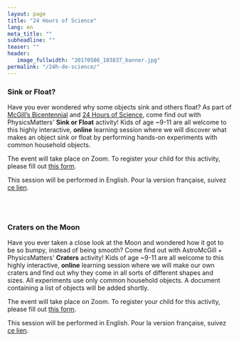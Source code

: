 ```yaml
---
layout: page
title: "24 Hours of Science"
lang: en
meta_title: ""
subheadline: ""
teaser: ""
header: 
   image_fullwidth: "20170506_103837_banner.jpg"
permalink: "/24h-de-science/"
---
```


### Sink or Float?

Have you ever wondered why some objects sink and others float? As part of [McGill’s Bicentennial](https://200.mcgill.ca/) and [24 Hours of Science](https://www.science24heures.com/en/), come find out with PhysicsMatters' **Sink or Float** activity! Kids of age ~9-11 are all welcome to this highly interactive, **online** learning session where we will discover what makes an object sink or float by performing hands-on experiments with common household objects.


The event will take place on Zoom. To register your child for this activity, please fill out [this form](https://forms.office.com/r/Bihehs50HC).


This session will be performed in English. Pour la version française, suivez [ce lien](https://forms.office.com/r/SxeahykVZW).

<br>
<br>

### Craters on the Moon

Have you ever taken a close look at the Moon and wondered how it got to be so bumpy, instead of being smooth? Come find out with AstroMcGill + PhysicsMatters' **Craters** activity! Kids of age ~9-11 are all welcome to this highly interactive, **online** learning session where we will make our own craters and find out why they come in all sorts of different shapes and sizes. All experiments use only common household objects. A document containing a list of objects will be added shortly.


The event will take place on Zoom. To register your child for this activity, please fill out [this form](https://forms.office.com/r/h1WNgHsVje).


This session will be performed in English. Pour la version française, suivez [ce lien](https://forms.office.com/r/aA7ef0Sh9P).

